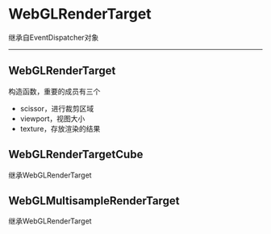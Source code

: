 
# WebGLRenderTarget
继承自EventDispatcher对象
***

## WebGLRenderTarget
构造函数，重要的成员有三个
- scissor，进行裁剪区域
- viewport，视图大小
- texture，存放渲染的结果

## WebGLRenderTargetCube
继承WebGLRenderTarget
## WebGLMultisampleRenderTarget
继承WebGLRenderTarget
